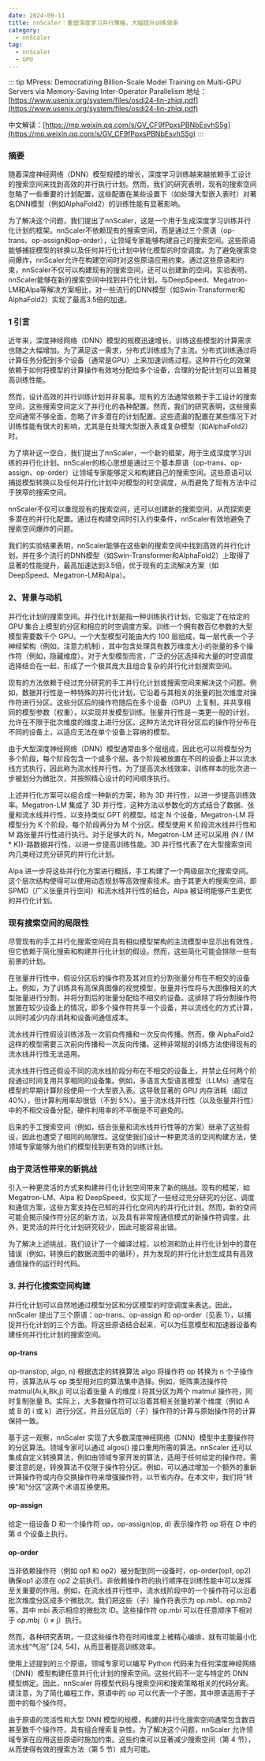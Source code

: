 ```yaml
---
date: 2024-09-11
title: nnScaler：重塑深度学习并行策略，大幅提升训练效率
category:
  - nnScaler
tag:
  - nnScaler
  - GPU
---
```


::: tip MPress: Democratizing Billion-Scale Model Training on Multi-GPU Servers via Memory-Saving Inter-Operator Parallelism
地址：[https://www.usenix.org/system/files/osdi24-lin-zhiqi.pdf](https://www.usenix.org/system/files/osdi24-lin-zhiqi.pdf)


中文解读：[https://mp.weixin.qq.com/s/GV_CF9fPpxsPBNbEsvhS5g](https://mp.weixin.qq.com/s/GV_CF9fPpxsPBNbEsvhS5g)
:::

### 摘要

随着深度神经网络（DNN）模型规模的增长，深度学习训练越来越依赖手工设计的搜索空间来找到高效的并行执行计划。然而，我们的研究表明，现有的搜索空间忽略了一些重要的计划配置，这些配置在某些设置下（如处理大型嵌入表时）对著名DNN模型（例如AlphaFold2）的训练性能有显著影响。

为了解决这个问题，我们提出了nnScaler，这是一个用于生成深度学习训练并行化计划的框架。nnScaler不依赖现有的搜索空间，而是通过三个原语（op-trans、op-assign和op-order），让领域专家能够构建自己的搜索空间。这些原语能够捕捉模型的转换以及任何并行化计划中转化模型的时空调度。为了避免搜索空间爆炸，nnScaler允许在构建空间时对这些原语应用约束。通过这些原语和约束，nnScaler不仅可以构建现有的搜索空间，还可以创建新的空间。实验表明，nnScaler能够在新的搜索空间中找到并行化计划，与DeepSpeed、Megatron-LM和Alpa等解决方案相比，对一些流行的DNN模型（如Swin-Transformer和AlphaFold2）实现了最高3.5倍的加速。

### 1 引言

近年来，深度神经网络（DNN）模型的规模迅速增长，训练这些模型的计算需求也随之大幅增加。为了满足这一需求，分布式训练成为了主流。分布式训练通过将计算任务分配到多个设备（通常是GPU）上来加速训练过程。这种并行化的效果依赖于如何将模型的计算操作有效地分配给多个设备，合理的分配计划可以显著提高训练性能。

然而，设计高效的并行训练计划并非易事。现有的方法通常依赖于手工设计的搜索空间，这些搜索空间定义了并行化的各种配置。然而，我们的研究表明，这些搜索空间通常不够全面，忽略了许多潜在的计划配置。这些遗漏的配置在某些情况下对训练性能有很大的影响，尤其是在处理大型嵌入表或复杂模型（如AlphaFold2）时。

为了填补这一空白，我们提出了nnScaler，一个新的框架，用于生成深度学习训练的并行化计划。nnScaler的核心思想是通过三个基本原语（op-trans、op-assign、op-order）让领域专家能够定义和构建自己的搜索空间。这些原语可以捕捉模型转换以及任何并行化计划中对模型的时空调度，从而避免了现有方法中过于狭窄的搜索空间。

nnScaler不仅可以重现现有的搜索空间，还可以创建新的搜索空间，从而探索更多潜在的并行化配置。通过在构建空间时引入约束条件，nnScaler有效地避免了搜索空间爆炸的问题。

我们的实验结果表明，nnScaler能够在这些新的搜索空间中找到高效的并行化计划，并在多个流行的DNN模型（如Swin-Transformer和AlphaFold2）上取得了显著的性能提升，最高加速达到3.5倍，优于现有的主流解决方案（如DeepSpeed、Megatron-LM和Alpa）。


### 2、背景与动机

并行化计划的搜索空间。并行化计划是指一种训练执行计划，它指定了在给定的 GPU 集合上模型的分区和相应的时空调度方案。训练一个拥有数百亿参数的大型模型需要数千个 GPU。一个大型模型可能由大约 100 层组成，每一层代表一个子神经架构（例如，注意力机制），其中包含处理具有数万维度大小的张量的多个操作符（例如，隐藏维度）。对于大型模型而言，广泛的分区选择和大量的时空调度选择结合在一起，形成了一个极其庞大且组合复杂的并行化计划搜索空间。

现有的方法依赖于经过充分研究的手工并行化计划或搜索空间来解决这个问题。例如，数据并行性是一种特殊的并行化计划，它沿着与其相关的张量的批次维度对操作符进行分区。这些分区后的操作符随后在多个设备（GPU）上复制，并共享相同的模型参数（权重），以实现并发模型训练。张量并行性是一类更一般的计划，允许在不限于批次维度的维度上进行分区。这种方法允许将分区后的操作符分布在不同的设备上，以适应无法在单个设备上容纳的模型。

由于大型深度神经网络（DNN）模型通常由多个层组成，因此也可以将模型分为多个阶段，每个阶段包含一个或多个层。各个阶段被放置在不同的设备上并以流水线方式执行，因此称为流水线并行性。为了提高流水线效率，训练样本的批次进一步被划分为微批次，并按照精心设计的时间顺序执行。

上述并行化方案可以组合成一种新的方案，称为 3D 并行性，以进一步提高训练效率。Megatron-LM 集成了 3D 并行性，这种方法以参数化的方式结合了数据、张量和流水线并行性，以支持类似 GPT 的模型。给定 N 个设备，Megatron-LM 将模型分为 K 个阶段，每个阶段再分为 M 个分区。模型使用 K 阶段流水线并行性和 M 路张量并行性进行执行。对于足够大的 N，Megatron-LM 还可以采用 (N / (M * K))-路数据并行性，以进一步提高训练性能。3D 并行性代表了在大型搜索空间内几类经过充分研究的并行化计划。

Alpa 进一步将这些并行化方案进行概括，手工构建了一个两级层次化搜索空间。这个层次结构使得可以使用动态规划等高效搜索技术。由于其更大的搜索空间，即 SPMD（广义张量并行空间）和流水线并行性的结合，Alpa 被证明能够产生更优的并行化计划。

### 现有搜索空间的局限性

尽管现有的手工并行化搜索空间在具有相似模型架构的主流模型中显示出有效性，但它依赖于简化搜索和构建并行化计划的假设。然而，这些简化可能会排除一些有前景的计划。

在张量并行性中，假设分区后的操作符及其对应的分割张量分布在不相交的设备上。例如，为了训练具有高保真图像的视觉模型，张量并行性将与大图像相关的大型张量进行分割，并将分割后的张量分配给不相交的设备。这排除了将分割操作符放置在较少设备上的情况，即多个操作符共享一个设备，并以流线化的方式计算，以同时减少内存消耗和设备间通信成本。

流水线并行性假设训练涉及一次前向传播和一次反向传播。然而，像 AlphaFold2 这样的模型需要三次前向传播和一次反向传播。这种非常规的训练方法使得现有的流水线并行性无法适用。

流水线并行性还假设不同的流水线阶段分布在不相交的设备上，并禁止任何两个阶段通过时间复用共享相同的设备集。例如，多语言大型语言模型（LLMs）通常在模型的早期计算阶段使用一个大型嵌入表。这导致显著的 GPU 内存消耗（超过 40%），但计算利用率却很低（不到 5%）。鉴于流水线并行性（以及张量并行性）中的不相交设备分配，硬件利用率的不平衡是不可避免的。

后来的手工搜索空间（例如，结合张量和流水线并行性等的方案）继承了这些假设，因此也遭受了相同的局限性。这促使我们设计一种更灵活的空间构建方法，使领域专家能够为他们的模型找到更有效的训练计划。

### 由于灵活性带来的新挑战

引入一种更灵活的方式来构建并行化计划空间带来了新的挑战。现有的框架，如 Megatron-LM、Alpa 和 DeepSpeed，仅实现了一些经过充分研究的分区、调度和通信方案，这些方案支持在已知的并行化空间内的并行化计划。然而，新的空间可能会揭示操作符分区的新方法，以及具有非常规通信模式的新操作符调度。此外，更灵活的并行化计划研究较少，因此可能容易出错。

为了解决上述挑战，我们设计了一个编译过程，以检测和防止并行化计划中的潜在错误（例如，转换后的数据流图中的循环），并为发现的并行化计划生成具有高效通信操作的运行时代码。

### 3. 并行化搜索空间构建

并行化计划可以自然地通过模型分区和分区模型的时空调度来表达。因此，nnScaler 提出了三个原语：op-trans、op-assign 和 op-order（见表 1），以捕捉并行化计划的三个方面。将这些原语结合起来，可以为任意模型和加速器设备构建任何并行化计划的搜索空间。

#### op-trans

op-trans(op, algo, n) 根据选定的转换算法 algo 将操作符 op 转换为 n 个子操作符，该算法从与 op 类型相对应的算法集中选择。例如，矩阵乘法操作符 matmul(Ai,k,Bk,j) 可以沿着张量 A 的维度 i 将其分区为两个 matmul 操作符，同时复制张量 B。实际上，大多数操作符可以沿着其相关张量的某个维度（例如 A 或 B 的 i 或 k）进行分区，并且分区后的（子）操作符的计算与原始操作符的计算保持一致。

基于这一观察，nnScaler 实现了大多数深度神经网络（DNN）模型中主要操作符的分区算法。领域专家可以通过 algos() 接口重用所需的算法。nnScaler 还可以集成自定义转换算法，例如由领域专家开发的算法，适用于任何给定的操作符。需要注意的是，转换算法不仅限于操作符分区。例如，可以通过增加一个额外的重新计算操作符或内存交换操作符来增强操作符，以节省内存。在本文中，我们将“转换”和“分区”这两个术语互换使用。

#### op-assign

给定一组设备 D 和一个操作符 op，op-assign(op, d) 表示操作符 op 将在 D 中的第 d 个设备上执行。

#### op-order

当非依赖操作符（例如 op1 和 op2）被分配到同一设备时，op-order(op1, op2) 确保op1 必须在 op2 之前执行。非依赖操作符的执行顺序在训练性能中可以发挥至关重要的作用。例如，在流水线并行性中，流水线阶段中的一个操作符可以沿着批次维度分区成多个微批次。我们把这些（子）操作符表示为 op.mb1、op.mb2 等，其中 mbi 表示相应的微批次 ID。这些操作符 op.mbi 可以在任意顺序下相对于 op.mbj（i ≠ j）执行。

然而，各种研究表明，一旦这些操作符在时间维度上被精心编排，就有可能最小化流水线“气泡” [24, 54]，从而显著提高训练效率。

使用上述提到的三个原语，领域专家可以编写 Python 代码来为任何深度神经网络（DNN）模型构建任意并行化计划的搜索空间。这些代码不一定与特定的 DNN 模型绑定。因此，nnScaler 将模型代码与搜索空间和搜索策略相关的代码分离。请注意，为了简化编程工作，原语中的 op 可以代表一个子图，其中原语适用于子图中的每个操作符。

由于原语的灵活性和大型 DNN 模型的规模，构建的并行化搜索空间通常包含数百甚至数千个操作符，具有组合搜索复杂性。为了解决这个问题，nnScaler 允许领域专家在应用这些原语时施加约束。这些约束可以显著减少搜索空间（第 4 节），从而使得有效的搜索方法（第 5 节）成为可能。